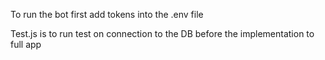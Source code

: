 To run the bot first add tokens into the .env file

Test.js is to run test on connection to the DB before the implementation to full app